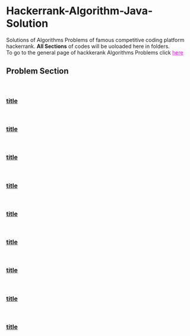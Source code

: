 # Hackerrank-Algorithm-Java-Solution
Solutions of Algorithms Problems of famous competitive coding platform hackerrank. 
<b>All Sections</b> of codes will be uoloaded here in folders.
</br>
To go to the general page of hackkerank Algorithms Problems click <a style="color:magenta" href="https://www.hackerrank.com/domains/algorithms?badge_type=problem-solving&filters%5Bstatus%5D%5B%5D=unsolved">here</a> 

<h2>Problem Section</h2><br>
<a href=""><b><h3>title</h3></b><br>
<a href=""><b><h3>title</h3></b><br>
<a href=""><b><h3>title</h3></b><br>
<a href=""><b><h3>title</h3></b><br>
<a href=""><b><h3>title</h3></b><br>
<a href=""><b><h3>title</h3></b><br>
<a href=""><b><h3>title</h3></b><br>
<a href=""><b><h3>title</h3></b><br>
<a href=""><b><h3>title</h3></b><br>
